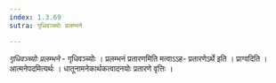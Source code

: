 ```yaml
---
index: 1.3.69
sutra: गृधिवञ्च्योः प्रलम्भने

---
```

_गृधिवञ्च्योः प्रलम्भने_ - गृधिवञ्च्योः । प्रलम्भनं प्रतारणमिति मत्वाऽऽह- प्रतारणेऽर्थे इति । प्राग्वदिति । आत्मनेपदमित्यर्थः । धातूनामनेकार्थकत्वादनयोः प्रतारणे वृत्तिः ।